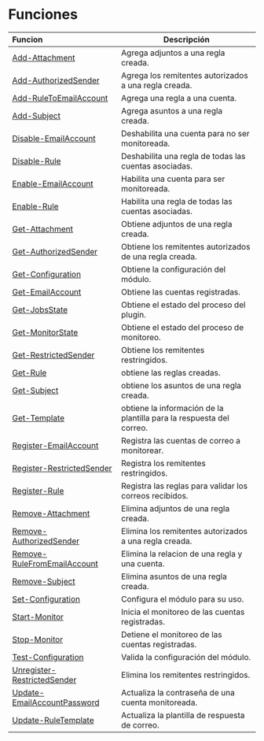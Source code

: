 # Funciones

| Funcion  | Descripción  |
|:---|---|
|[Add-Attachment](Add-Attachment.md)| Agrega adjuntos a una regla creada.|
|[Add-AuthorizedSender](Add-AuthorizedSender.md)| Agrega los remitentes autorizados a una regla creada.|
|[Add-RuleToEmailAccount](Add-RuleToEmailAccount.md)| Agrega una regla a una cuenta.|
|[Add-Subject](Add-Subject.md)| Agrega asuntos a una regla creada.|
|[Disable-EmailAccount](Disable-EmailAccount.md)| Deshabilita una cuenta para no ser monitoreada.|
|[Disable-Rule](Disable-Rule.md)| Deshabilita una regla de todas las cuentas asociadas.|
|[Enable-EmailAccount](Enable-EmailAccount.md)| Habilita una cuenta para ser monitoreada.|
|[Enable-Rule](Enable-Rule.md)| Habilita una regla de todas las cuentas asociadas.|
|[Get-Attachment](Get-Attachment.md)| Obtiene adjuntos de una regla creada.|
|[Get-AuthorizedSender](Get-AuthorizedSender.md)| Obtiene los remitentes autorizados de una regla creada.|
|[Get-Configuration](Get-Configuration.md)| Obtiene la configuración del módulo.|
|[Get-EmailAccount](Get-EmailAccount.md)| Obtiene las cuentas registradas.|
|[Get-JobsState](Get-JobsState.md)| Obtiene el estado del proceso del plugin.|
|[Get-MonitorState](Get-MonitorState.md)| Obtiene el estado del proceso de monitoreo.|
|[Get-RestrictedSender](Get-RestrictedSender.md)| Obtiene los remitentes restringidos.|
|[Get-Rule](Get-Rule.md)| obtiene las reglas creadas.|
|[Get-Subject](Get-Subject.md)| obtiene los asuntos de una regla creada.|
|[Get-Template](Get-Template.md)| obtiene la información de la plantilla para la respuesta del correo.|
|[Register-EmailAccount](Register-EmailAccount.md)| Registra las cuentas de correo a monitorear.|
|[Register-RestrictedSender](Register-RestrictedSender.md)| Registra los remitentes restringidos.|
|[Register-Rule](Register-Rule.md)| Registra las reglas para validar los correos recibidos.|
|[Remove-Attachment](Remove-Attachment.md)| Elimina adjuntos de una regla creada.|
|[Remove-AuthorizedSender](Remove-AuthorizedSender.md)| Elimina los remitentes autorizados a una regla creada.|
|[Remove-RuleFromEmailAccount](Remove-RuleFromEmailAccount.md)| Elimina la relacion de una regla y una cuenta.|
|[Remove-Subject](Remove-Subject.md)| Elimina asuntos de una regla creada.|
|[Set-Configuration](Set-Configuration.md)| Configura el módulo para su uso.|
|[Start-Monitor](Start-Monitor.md)| Inicia el monitoreo de las cuentas registradas.|
|[Stop-Monitor](Stop-Monitor.md)| Detiene el monitoreo de las cuentas registradas.|
|[Test-Configuration](Test-Configuration.md)| Valida la configuración del módulo.|
|[Unregister-RestrictedSender](Unregister-RestrictedSender.md)| Elimina los remitentes restringidos.|
|[Update-EmailAccountPassword](Update-EmailAccountPassword.md)| Actualiza la contraseña de una cuenta monitoreada.|
|[Update-RuleTemplate](Update-RuleTemplate.md)| Actualiza la plantilla de respuesta de correo.|
